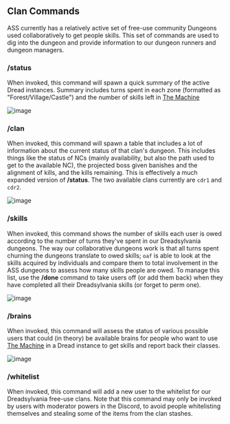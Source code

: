 ## Clan Commands

ASS currently has a relatively active set of free-use community Dungeons used collaboratively to get people skills. This set of commands are used to dig into the dungeon and provide information to our dungeon runners and dungeon managers.

### /status

When invoked, this command will spawn a quick summary of the active Dread instances. Summary includes turns spent in each zone (formatted as "Forest/Village/Castle") and the number of skills left in [The Machine](https://kol.coldfront.net/thekolwiki/index.php/The_Machine)

![image](https://user-images.githubusercontent.com/8014761/172421429-7d7a4b03-61f3-4825-879e-b21e6a30f6d2.png)

### /clan

When invoked, this command will spawn a table that includes a lot of information about the current status of that clan's dungeon. This includes things like the status of NCs (mainly availability, but also the path used to get to the available NC), the projected boss given banishes and the alignment of kills, and the kills remaining. This is effectively a much expanded version of **/status**. The two available clans currently are `cdr1` and `cdr2`.

![image](https://user-images.githubusercontent.com/8014761/172420877-1b6eddc2-9c47-4f21-bf3a-b76dc3167bd9.png)

### /skills

When invoked, this command shows the number of skills each user is owed according to the number of turns they've spent in our Dreadsylvania dungeons. The way our collaborative dungeons work is that all turns spent churning the dungeons translate to owed skills; `oaf` is able to look at the skills acquired by individuals and compare them to total involvement in the ASS dungeons to assess how many skills people are owed. To manage this list, use the **/done** command to take users off (or add them back) when they have completed all their Dreadsylvania skills (or forget to perm one).

![image](https://user-images.githubusercontent.com/8014761/172422468-80769cb7-8b8c-45b5-a554-b4f682c6d46f.png)

### /brains

When invoked, this command will assess the status of various possible users that could (in theory) be available brains for people who want to use [The Machine](https://kol.coldfront.net/thekolwiki/index.php/The_Machine) in a Dread instance to get skills and report back their classes.

![image](https://user-images.githubusercontent.com/8014761/172420340-6662a773-7e2a-441c-82de-5a1066203b54.png)

### /whitelist

When invoked, this command will add a new user to the whitelist for our Dreadsylvania free-use clans. Note that this command may only be invoked by users with moderator powers in the Discord, to avoid people whitelisting themselves and stealing some of the items from the clan stashes.
